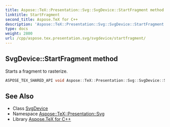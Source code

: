 ```yaml
---
title: Aspose::TeX::Presentation::Svg::SvgDevice::StartFragment method
linktitle: StartFragment
second_title: Aspose.TeX for C++
description: 'Aspose::TeX::Presentation::Svg::SvgDevice::StartFragment method. Starts a fragment to rasterize in C++.'
type: docs
weight: 2800
url: /cpp/aspose.tex.presentation.svg/svgdevice/startfragment/
---
```

## SvgDevice::StartFragment method


Starts a fragment to rasterize.

```cpp
ASPOSE_TEX_SHARED_API void Aspose::TeX::Presentation::Svg::SvgDevice::StartFragment() override
```




## See Also

* Class [SvgDevice](../)
* Namespace [Aspose::TeX::Presentation::Svg](../../)
* Library [Aspose.TeX for C++](../../../)
